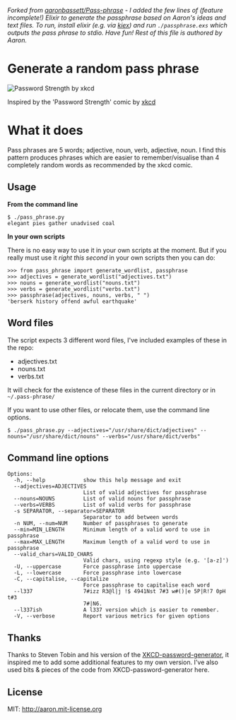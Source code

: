 _Forked from [aaronbassett/Pass-phrase](aaronbassett/Pass-phrase) - I added the few lines of (feature incomplete!) Elixir to generate the passphrase based on Aaron's ideas and text files. To run, install elixir (e.g. via [kiex](https://taylor.github.io/kiex/)) and run `./passphrase.exs` which outputs the pass phrase to stdio. Have fun! Rest of this file is authored by Aaron._

# Generate a random pass phrase

![Password Strength by xkcd](http://imgs.xkcd.com/comics/password_strength.png)

Inspired by the 'Password Strength' comic by [xkcd](http://xkcd.com/936/)

# What it does

Pass phrases are 5 words; adjective, noun, verb, adjective, noun. I find this pattern produces 
phrases which are easier to remember/visualise than 4 completely random words as recommended by the xkcd comic. 

## Usage

**From the command line**

    $ ./pass_phrase.py
    elegant pies gather unadvised coal

**In your own scripts**

There is no easy way to use it in your own scripts at the moment.
But if you really must use it _right this second_ in your own scripts then 
you can do:

    >>> from pass_phrase import generate_wordlist, passphrase
    >>> adjectives = generate_wordlist("adjectives.txt")
    >>> nouns = generate_wordlist("nouns.txt")
    >>> verbs = generate_wordlist("verbs.txt")
    >>> passphrase(adjectives, nouns, verbs, " ")
    'berserk history offend awful earthquake'

## Word files

The script expects 3 different word files, I've included examples of these in the repo:

+ adjectives.txt
+ nouns.txt
+ verbs.txt

It will check for the existence of these files in the current directory or in `~/.pass-phrase/`

If you want to use other files, or relocate them, use the command line options.

    $ ./pass_phrase.py --adjectives="/usr/share/dict/adjectives" --nouns="/usr/share/dict/nouns" --verbs="/usr/share/dict/verbs"

## Command line options

    Options:
      -h, --help            show this help message and exit
      --adjectives=ADJECTIVES
                            List of valid adjectives for passphrase
      --nouns=NOUNS         List of valid nouns for passphrase
      --verbs=VERBS         List of valid verbs for passphrase
      -s SEPARATOR, --separator=SEPARATOR
                            Separator to add between words
      -n NUM, --num=NUM     Number of passphrases to generate
      --min=MIN_LENGTH      Minimum length of a valid word to use in passphrase
      --max=MAX_LENGTH      Maximum length of a valid word to use in passphrase
      --valid_chars=VALID_CHARS
                            Valid chars, using regexp style (e.g. '[a-z]')
      -U, --uppercase       Force passphrase into uppercase
      -L, --lowercase       Force passphrase into lowercase
      -C, --capitalise, --capitalize
                            Force passphrase to capitalise each word
      --l337                7#izz R3@l|j !$ 4941Nst 7#3 w#()|e 5P|R!7 0pH t#3
                            7#|N6.
      --l337ish             A l337 version which is easier to remember.
      -V, --verbose         Report various metrics for given options


## Thanks

Thanks to Steven Tobin and his version of the [XKCD-password-generator](https://github.com/redacted/XKCD-password-generator), it inspired me to add some additional features to my own version. I've also used bits & pieces of the code from XKCD-password-generator here.

## License

MIT: http://aaron.mit-license.org
